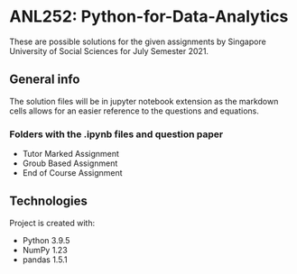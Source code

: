 # ANL252: Python-for-Data-Analytics
These are possible solutions for the given assignments by Singapore University of Social Sciences for July Semester 2021.

## General info
The solution files will be in jupyter notebook extension as the markdown cells allows for an easier reference to the questions and equations.

### Folders with the .ipynb files and question paper
* Tutor Marked Assignment
* Groub Based Assignment
* End of Course Assignment


## Technologies
Project is created with:
* Python 3.9.5
* NumPy 1.23
* pandas 1.5.1
